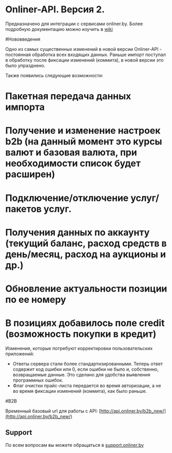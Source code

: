 Onliner-API. Версия 2.
=============

Предназначено для интеграции с сервисами onliner.by.
Более подробную документацию можно изучить в [wiki](http://wiki.github.com/shemerey/Onliner-API/)

#Нововведения

Одно из самых существенных изменений в новой версии Onliner-API - постоянная обработка всех входящих данных. Раньше импорт поступал в обработку после фиксации изменений (коммита), в новой версии это было упразднено.

Также появились следующие возможности:

# Пакетная передача данных импорта
# Получение и изменение настроек b2b (на данный момент это курсы валют и базовая валюта, при необходимости список будет расширен)
# Подключение/отключение услуг/пакетов услуг.
# Получения данных по аккаунту (текущий баланс, расход средств в день/месяц, расход на аукционы и др.)
# Обновление актуальности позиции по ее номеру
# В позициях добавилось поле credit (возможность покупки в кредит)

Изменения, которые потребуют корректировки пользовательских приложений:

* Ответы сервера стали более стандартизированными. Теперь ответ содержит код ошибки или 0, если ошибки не было и, собственно, возвращаемые данные. Это сделано для удобства выявления программных ошибок.
* Флаг очистки прайс-листа передается во время авторизации, а не во время фиксации изменений (коммита), как было раньше.

#B2B

Временный базовый url для работы с API: [http://api.onliner.by/b2b_new/](http://api.onliner.by/b2b_new/)


Support
-------

По всем вопросам вы можете обращаться в [support.onliner.by](http://support.onliner.by/)


